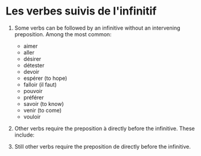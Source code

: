 # Les verbes suivis de l'infinitif

1. Some verbs can be followed by an infinitive without an intervening preposition. Among the most common:

   * aimer
   * aller
   * désirer
   * détester
   * devoir
   * espérer (to hope)
   * falloir (il faut)
   * pouvoir
   * préférer
   * savoir (to know)
   * venir (to come)
   * vouloir
   
2. Other verbs require the preposition à directly before the infinitive. These include:
3. Still other verbs require the preposition de directly before the infinitive.
